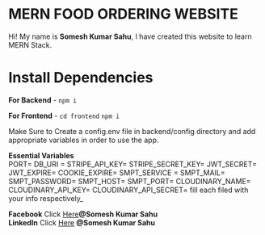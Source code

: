 # MERN FOOD ORDERING WEBSITE

Hi! My name is  **Somesh Kumar Sahu**, I have created this website to learn MERN Stack.

 # Install Dependencies

**For Backend**  -  `npm i`

**For Frontend**  -  `cd frontend`  `npm i`

Make Sure to Create a config.env file in backend/config directory and add appropriate variables in order to use the app.

**Essential Variables**  
PORT= 
DB_URI = 
STRIPE_API_KEY= 
STRIPE_SECRET_KEY= 
JWT_SECRET= JWT_EXPIRE= 
COOKIE_EXPIRE= 
SMPT_SERVICE = 
SMPT_MAIL= 
SMPT_PASSWORD= 
SMPT_HOST= 
SMPT_PORT= 
CLOUDINARY_NAME=
CLOUDINARY_API_KEY= 
CLOUDINARY_API_SECRET=
 fill each filed with your info respectively_


**Facebook**  Click  [Here](https://www.facebook.com/somesh.kumar.568/)**@Somesh Kumar Sahu**      
**LinkedIn**  Click  [Here](https://www.linkedin.com/in/somesh-kumar-84126270/)  **@Somesh Kumar Sahu** 